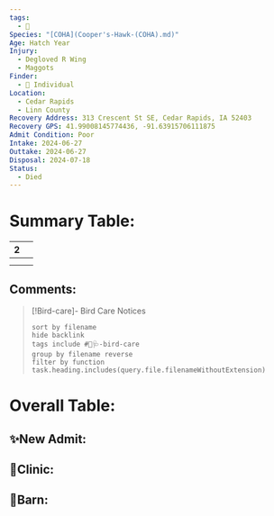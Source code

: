 ```yaml
---
tags:
  - 🦅
Species: "[COHA](Cooper's-Hawk-(COHA).md)"
Age: Hatch Year
Injury:
  - Degloved R Wing
  - Maggots
Finder:
  - 🧑 Individual
Location:
  - Cedar Rapids
  - Linn County
Recovery Address: 313 Crescent St SE, Cedar Rapids, IA 52403
Recovery GPS: 41.99008145774436, -91.63915706111875
Admit Condition: Poor
Intake: 2024-06-27
Outtake: 2024-06-27
Disposal: 2024-07-18
Status:
  - Died
---
```


# Summary Table:

<div><table class="dataview table-view-table"><thead class="table-view-thead"><tr class="table-view-tr-header"><th class="table-view-th"><span></span><span class="dataview small-text">2</span></th><th class="table-view-th"><span></span></th></tr></thead><tbody class="table-view-tbody"><tr><td><span></span></td><td><span></span></td></tr><tr><td><span></span></td><td><span></span></td></tr></tbody></table></div>

## Comments:

> [!Bird-care]- Bird Care Notices
>   ```tasks 
>   sort by filename
>   hide backlink
>   tags include #🦅🩺-bird-care 
>   group by filename reverse
>   filter by function task.heading.includes(query.file.filenameWithoutExtension)
>   ```

# Overall Table:

## ✨New Admit:



## 🏥Clinic:



## 🏡Barn:


